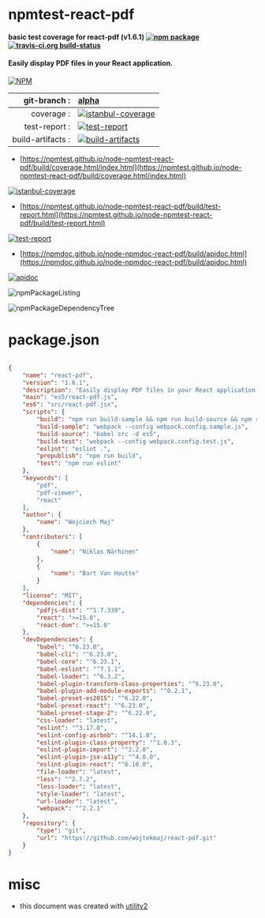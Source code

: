 # npmtest-react-pdf

#### basic test coverage for  react-pdf (v1.6.1)  [![npm package](https://img.shields.io/npm/v/npmtest-react-pdf.svg?style=flat-square)](https://www.npmjs.org/package/npmtest-react-pdf) [![travis-ci.org build-status](https://api.travis-ci.org/npmtest/node-npmtest-react-pdf.svg)](https://travis-ci.org/npmtest/node-npmtest-react-pdf)

#### Easily display PDF files in your React application.

[![NPM](https://nodei.co/npm/react-pdf.png?downloads=true&downloadRank=true&stars=true)](https://www.npmjs.com/package/react-pdf)

| git-branch : | [alpha](https://github.com/npmtest/node-npmtest-react-pdf/tree/alpha)|
|--:|:--|
| coverage : | [![istanbul-coverage](https://npmtest.github.io/node-npmtest-react-pdf/build/coverage.badge.svg)](https://npmtest.github.io/node-npmtest-react-pdf/build/coverage.html/index.html)|
| test-report : | [![test-report](https://npmtest.github.io/node-npmtest-react-pdf/build/test-report.badge.svg)](https://npmtest.github.io/node-npmtest-react-pdf/build/test-report.html)|
| build-artifacts : | [![build-artifacts](https://npmtest.github.io/node-npmtest-react-pdf/glyphicons_144_folder_open.png)](https://github.com/npmtest/node-npmtest-react-pdf/tree/gh-pages/build)|

- [https://npmtest.github.io/node-npmtest-react-pdf/build/coverage.html/index.html](https://npmtest.github.io/node-npmtest-react-pdf/build/coverage.html/index.html)

[![istanbul-coverage](https://npmtest.github.io/node-npmtest-react-pdf/build/screenCapture.buildCi.browser.%252Ftmp%252Fbuild%252Fcoverage.lib.html.png)](https://npmtest.github.io/node-npmtest-react-pdf/build/coverage.html/index.html)

- [https://npmtest.github.io/node-npmtest-react-pdf/build/test-report.html](https://npmtest.github.io/node-npmtest-react-pdf/build/test-report.html)

[![test-report](https://npmtest.github.io/node-npmtest-react-pdf/build/screenCapture.buildCi.browser.%252Ftmp%252Fbuild%252Ftest-report.html.png)](https://npmtest.github.io/node-npmtest-react-pdf/build/test-report.html)

- [https://npmdoc.github.io/node-npmdoc-react-pdf/build/apidoc.html](https://npmdoc.github.io/node-npmdoc-react-pdf/build/apidoc.html)

[![apidoc](https://npmdoc.github.io/node-npmdoc-react-pdf/build/screenCapture.buildCi.browser.%252Ftmp%252Fbuild%252Fapidoc.html.png)](https://npmdoc.github.io/node-npmdoc-react-pdf/build/apidoc.html)

![npmPackageListing](https://npmtest.github.io/node-npmtest-react-pdf/build/screenCapture.npmPackageListing.svg)

![npmPackageDependencyTree](https://npmtest.github.io/node-npmtest-react-pdf/build/screenCapture.npmPackageDependencyTree.svg)



# package.json

```json

{
    "name": "react-pdf",
    "version": "1.6.1",
    "description": "Easily display PDF files in your React application.",
    "main": "es5/react-pdf.js",
    "es6": "src/react-pdf.jsx",
    "scripts": {
        "build": "npm run build-sample && npm run build-source && npm run build-test",
        "build-sample": "webpack --config webpack.config.sample.js",
        "build-source": "babel src -d es5",
        "build-test": "webpack --config webpack.config.test.js",
        "eslint": "eslint .",
        "prepublish": "npm run build",
        "test": "npm run eslint"
    },
    "keywords": [
        "pdf",
        "pdf-viewer",
        "react"
    ],
    "author": {
        "name": "Wojciech Maj"
    },
    "contributors": [
        {
            "name": "Niklas Närhinen"
        },
        {
            "name": "Bart Van Houtte"
        }
    ],
    "license": "MIT",
    "dependencies": {
        "pdfjs-dist": "^1.7.339",
        "react": ">=15.0",
        "react-dom": ">=15.0"
    },
    "devDependencies": {
        "babel": "^6.23.0",
        "babel-cli": "^6.23.0",
        "babel-core": "^6.23.1",
        "babel-eslint": "^7.1.1",
        "babel-loader": "^6.3.2",
        "babel-plugin-transform-class-properties": "^6.23.0",
        "babel-plugin-add-module-exports": "^0.2.1",
        "babel-preset-es2015": "^6.22.0",
        "babel-preset-react": "^6.23.0",
        "babel-preset-stage-2": "^6.22.0",
        "css-loader": "latest",
        "eslint": "^3.17.0",
        "eslint-config-airbnb": "^14.1.0",
        "eslint-plugin-class-property": "^1.0.3",
        "eslint-plugin-import": "^2.2.0",
        "eslint-plugin-jsx-a11y": "^4.0.0",
        "eslint-plugin-react": "^6.10.0",
        "file-loader": "latest",
        "less": "^2.7.2",
        "less-loader": "latest",
        "style-loader": "latest",
        "url-loader": "latest",
        "webpack": "^2.2.1"
    },
    "repository": {
        "type": "git",
        "url": "https://github.com/wojtekmaj/react-pdf.git"
    }
}
```



# misc
- this document was created with [utility2](https://github.com/kaizhu256/node-utility2)
